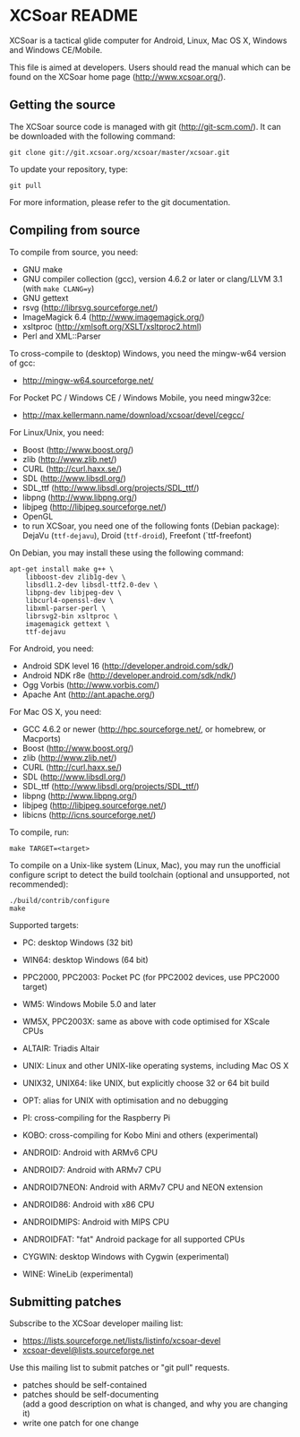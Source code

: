 XCSoar README
=============

XCSoar is a tactical glide computer for Android, Linux, Mac OS X,
Windows and Windows CE/Mobile.

This file is aimed at developers.  Users should read the manual which
can be found on the XCSoar home page (<http://www.xcsoar.org/>).


Getting the source
------------------

The XCSoar source code is managed with git (<http://git-scm.com/>).  It
can be downloaded with the following command:

    git clone git://git.xcsoar.org/xcsoar/master/xcsoar.git

To update your repository, type:

    git pull

For more information, please refer to the git documentation.


Compiling from source
---------------------

To compile from source, you need:

- GNU make
- GNU compiler collection (gcc), version 4.6.2 or later
  or clang/LLVM 3.1 (with `make CLANG=y`)
- GNU gettext
- rsvg (<http://librsvg.sourceforge.net/>)
- ImageMagick 6.4 (<http://www.imagemagick.org/>)
- xsltproc (<http://xmlsoft.org/XSLT/xsltproc2.html>)
- Perl and XML::Parser

To cross-compile to (desktop) Windows, you need the mingw-w64 version of gcc:

- <http://mingw-w64.sourceforge.net/>

For Pocket PC / Windows CE / Windows Mobile, you need mingw32ce:

- <http://max.kellermann.name/download/xcsoar/devel/cegcc/>

For Linux/Unix, you need:

- Boost (<http://www.boost.org/>)
- zlib (<http://www.zlib.net/>)
- CURL (<http://curl.haxx.se/>)
- SDL (<http://www.libsdl.org/>)
- SDL_ttf (<http://www.libsdl.org/projects/SDL_ttf/>)
- libpng (<http://www.libpng.org/>)
- libjpeg (<http://libjpeg.sourceforge.net/>)
- OpenGL
- to run XCSoar, you need one of the following fonts (Debian package):
  DejaVu (`ttf-dejavu`), Droid (`ttf-droid`), Freefont (`ttf-freefont)

On Debian, you may install these using the following command:

    apt-get install make g++ \
        libboost-dev zlib1g-dev \
        libsdl1.2-dev libsdl-ttf2.0-dev \
        libpng-dev libjpeg-dev \
        libcurl4-openssl-dev \
        libxml-parser-perl \
        librsvg2-bin xsltproc \
        imagemagick gettext \
        ttf-dejavu

For Android, you need:

- Android SDK level 16 (<http://developer.android.com/sdk/>)
- Android NDK r8e (<http://developer.android.com/sdk/ndk/>)
- Ogg Vorbis (<http://www.vorbis.com/>)
- Apache Ant (<http://ant.apache.org/>)

For Mac OS X, you need:

- GCC 4.6.2 or newer (<http://hpc.sourceforge.net/>, or homebrew, or Macports)
- Boost (<http://www.boost.org/>)
- zlib (<http://www.zlib.net/>)
- CURL (<http://curl.haxx.se/>)
- SDL (<http://www.libsdl.org/>)
- SDL_ttf (<http://www.libsdl.org/projects/SDL_ttf/>)
- libpng (<http://www.libpng.org/>)
- libjpeg (<http://libjpeg.sourceforge.net/>)
- libicns (<http://icns.sourceforge.net/>)

To compile, run:

    make TARGET=<target>

To compile on a Unix-like system (Linux, Mac), you may run the
unofficial configure script to detect the build toolchain (optional
and unsupported, not recommended):

    ./build/contrib/configure
    make

Supported targets:

- PC: desktop Windows (32 bit)

- WIN64: desktop Windows (64 bit)

- PPC2000, PPC2003: Pocket PC (for PPC2002 devices, use PPC2000 target)

- WM5: Windows Mobile 5.0 and later

- WM5X, PPC2003X: same as above with code optimised for XScale CPUs

- ALTAIR: Triadis Altair

- UNIX: Linux and other UNIX-like operating systems, including Mac OS X

- UNIX32, UNIX64: like UNIX, but explicitly choose 32 or 64 bit build

- OPT: alias for UNIX with optimisation and no debugging

- PI: cross-compiling for the Raspberry Pi

- KOBO: cross-compiling for Kobo Mini and others (experimental)

- ANDROID: Android with ARMv6 CPU

- ANDROID7: Android with ARMv7 CPU

- ANDROID7NEON: Android with ARMv7 CPU and NEON extension

- ANDROID86: Android with x86 CPU

- ANDROIDMIPS: Android with MIPS CPU

- ANDROIDFAT: "fat" Android package for all supported CPUs

- CYGWIN: desktop Windows with Cygwin (experimental)

- WINE: WineLib (experimental)


Submitting patches
------------------

Subscribe to the XCSoar developer mailing list:

- <https://lists.sourceforge.net/lists/listinfo/xcsoar-devel>
- xcsoar-devel@lists.sourceforge.net

Use this mailing list to submit patches or "git pull" requests.

- patches should be self-contained
- patches should be self-documenting  
  (add a good description on what is changed, and why you are changing it)
- write one patch for one change
